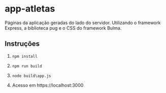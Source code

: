 # app-atletas

Páginas da aplicação geradas do lado do servidor. Utilizando o framework Express, a biblioteca pug e o CSS do framework Bulma.

## Instruções


1. `npm install`

2. `npm run build`

3. `node build\app.js`

4. Acesso em https://localhost:3000

